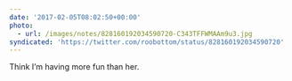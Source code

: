 ```yaml
---
date: '2017-02-05T08:02:50+00:00'
photo:
  - url: /images/notes/828160192034590720-C343TFFWMAAm9u3.jpg
syndicated: 'https://twitter.com/roobottom/status/828160192034590720'
---
```

Think I’m having more fun than her. 
